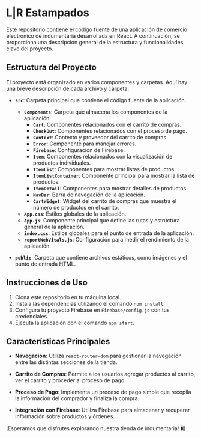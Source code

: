 # L|R Estampados

Este repositorio contiene el código fuente de una aplicación de comercio electrónico de indumentaria desarrollada en React. A continuación, se proporciona una descripción general de la estructura y funcionalidades clave del proyecto.


## Estructura del Proyecto

El proyecto está organizado en varios componentes y carpetas. Aquí hay una breve descripción de cada archivo y carpeta:

- **`src`**: Carpeta principal que contiene el código fuente de la aplicación.
  - **`Components`**: Carpeta que almacena los componentes de la aplicación.
    - **`Cart`**: Componentes relacionados con el carrito de compras.
    - **`CheckOut`**: Componentes relacionados con el proceso de pago.
    - **`Context`**: Contexto y proveedor del carrito de compras.
    - **`Error`**: Componente para manejar errores.
    - **`Firebase`**: Configuración de Firebase.
    - **`Item`**: Componentes relacionados con la visualización de productos individuales.
    - **`ItemList`**: Componentes para mostrar listas de productos.
    - **`ItemListContainer`**: Componente principal para mostrar la lista de productos.
    - **`ItemDetail`**: Componentes para mostrar detalles de productos.
    - **`NavBar`**: Barra de navegación de la aplicación.
    - **`CartWidget`**: Widget del carrito de compras que muestra el número de productos en el carrito.
  - **`App.css`**: Estilos globales de la aplicación.
  - **`App.js`**: Componente principal que define las rutas y estructura general de la aplicación.
  - **`index.css`**: Estilos globales para el punto de entrada de la aplicación.
  - **`reportWebVitals.js`**: Configuración para medir el rendimiento de la aplicación.

- **`public`**: Carpeta que contiene archivos estáticos, como imágenes y el punto de entrada HTML.

## Instrucciones de Uso

1. Clona este repositorio en tu máquina local.
2. Instala las dependencias utilizando el comando `npm install`.
3. Configura tu proyecto Firebase en `Firebase/config.js` con tus credenciales.
4. Ejecuta la aplicación con el comando `npm start`.

## Características Principales

- **Navegación**: Utiliza `react-router-dom` para gestionar la navegación entre las distintas secciones de la tienda.

- **Carrito de Compras**: Permite a los usuarios agregar productos al carrito, ver el carrito y proceder al proceso de pago.

- **Proceso de Pago**: Implementa un proceso de pago simple que recopila la información del comprador y finaliza la compra.

- **Integración con Firebase**: Utiliza Firebase para almacenar y recuperar información sobre productos y órdenes.

¡Esperamos que disfrutes explorando nuestra tienda de indumentaria! 🛍️
